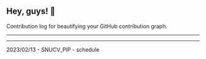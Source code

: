 ## Hey, guys! 👋

Contribution log for beautifying your GitHub contribution graph.

---



---

2023/02/13 - SNUCV_PIP - schedule